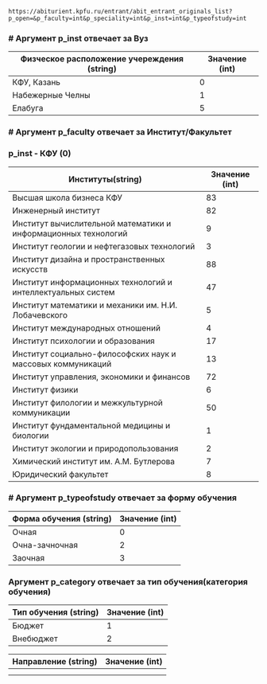 ```
https://abiturient.kpfu.ru/entrant/abit_entrant_originals_list?p_open=&p_faculty=int&p_speciality=int&p_inst=int&p_typeofstudy=int
```

### # Аргумент **p_inst** отвечает за Вуз

| Физческое расположение учереждения (string) | Значение (int) |
|-----|---|
| КФУ, Казань | 0 |
| Набежерные Челны | 1 |
| Елабуга | 5 |

### # Аргумент **p_faculty** отвечает за Институт/Факультет

### p_inst - КФУ (0)
| Институты(string) | Значение (int) |
|-----|---|
| Высшая школа бизнеса КФУ | 83 |
| Инженерный институт | 82 |
| Институт вычислительной математики и информационных технологий | 9 |
| Институт геологии и нефтегазовых технологий | 3 |
| Институт дизайна и пространственных искусств | 88 |
| Институт информационных технологий и интеллектуальных систем | 47 |
| Институт математики и механики им. Н.И. Лобачевского | 5 |
| Институт международных отношений | 4 |
| Институт психологии и образования | 17 |
| Институт социально-философских наук и массовых коммуникаций | 13 |
| Институт управления, экономики и финансов | 72 |
| Институт физики | 6 |
| Институт филологии и межкультурной коммуникации | 50 |
| Институт фундаментальной медицины и биологии | 1 |
| Институт экологии и природопользования | 2 |
| Химический институт им. А.М. Бутлерова | 7 |
| Юридический факультет | 8 |

### # Аргумент **p_typeofstudy** отвечает за форму обучения

| Форма обучения (string) | Значение (int) |
|-----|---|
| Очная | 0 |
| Очна-зачночная | 2 |
| Заочная | 3 |

### Аргумент **p_category** отвечает за тип обучения(категория обучения)

| Тип обучения (string) | Значение (int) |
|-----|---|
| Бюджет | 1 |
| Внебюджет | 2 |

| Направление (string) | Значение (int) |
|-----|---|
|  |  |
|  |  |
